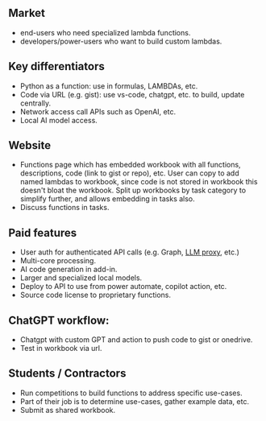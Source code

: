 ## Market
- end-users who need specialized lambda functions.
- developers/power-users who want to build custom lambdas.

## Key differentiators
- Python as a function: use in formulas, LAMBDAs, etc.
- Code via URL (e.g. gist):  use vs-code, chatgpt, etc. to build, update centrally.
- Network access call APIs such as OpenAI, etc.
- Local AI model access.

## Website
- Functions page which has embedded workbook with all functions, descriptions, code (link to gist or repo), etc.  User can copy to add named lambdas to workbook, since code is not stored in workbook this doesn't bloat the workbook.  Split up workbooks by task category to simplify further, and allows embedding in tasks also.
- Discuss functions in tasks.

## Paid features
- User auth for authenticated API calls (e.g. Graph, [LLM proxy](https://docs.litellm.ai/), etc.)
- Multi-core processing.
- AI code generation in add-in.
- Larger and specialized local models.
- Deploy to API to use from power automate, copilot action, etc.
- Source code license to proprietary functions.

## ChatGPT workflow:
- Chatgpt with custom GPT and action to push code to gist or onedrive.
- Test in workbook via url.

## Students / Contractors
- Run competitions to build functions to address specific use-cases.
- Part of their job is to determine use-cases, gather example data, etc.
- Submit as shared workbook.